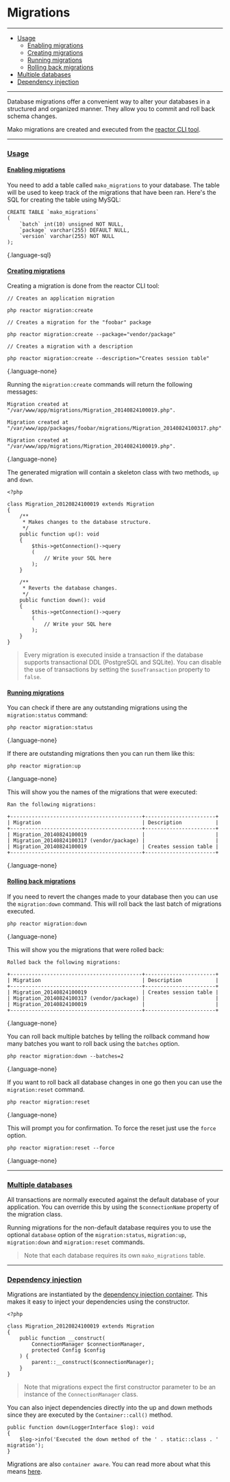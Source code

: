 # Migrations

--------------------------------------------------------

* [Usage](#usage)
	- [Enabling migrations](#usage:enabling_migrations)
	- [Creating migrations](#usage:creating_migrations)
	- [Running migrations](#usage:running_migrations)
	- [Rolling back migrations](#usage:rolling_back_migrations)
* [Multiple databases](#multiple_databases)
* [Dependency injection](#dependency_injection)

--------------------------------------------------------

Database migrations offer a convenient way to alter your databases in a structured and organized manner. They allow you to commit and roll back schema changes.

Mako migrations are created and executed from the [reactor CLI tool](:base_url:/docs/:version:/command-line:basics).

--------------------------------------------------------

### <a id="usage" href="#usage">Usage</a>

#### <a id="usage:enabling_migrations" href="#usage:enabling_migrations">Enabling migrations</a>

You need to add a table called `mako_migrations` to your database. The table will be used to keep track of the migrations that have been ran. Here's the SQL for creating the table using MySQL:

```
CREATE TABLE `mako_migrations`
(
	`batch` int(10) unsigned NOT NULL,
	`package` varchar(255) DEFAULT NULL,
	`version` varchar(255) NOT NULL
);
```
{.language-sql}

#### <a id="usage:creating_migrations" href="#usage:creating_migrations">Creating migrations</a>

Creating a migration is done from the reactor CLI tool:

```
// Creates an application migration

php reactor migration:create

// Creates a migration for the "foobar" package

php reactor migration:create --package="vendor/package"

// Creates a migration with a description

php reactor migration:create --description="Creates session table"
```
{.language-none}

Running the `migration:create` commands will return the following messages:

```
Migration created at "/var/www/app/migrations/Migration_20140824100019.php".

Migration created at "/var/www/app/packages/foobar/migrations/Migration_20140824100317.php".

Migration created at "/var/www/app/migrations/Migration_20140824100019.php".
```
{.language-none}

The generated migration will contain a skeleton class with two methods, `up` and `down`.

```
<?php

class Migration_20120824100019 extends Migration
{
	/**
	 * Makes changes to the database structure.
	 */
	public function up(): void
	{
		$this->getConnection()->query
		(
			// Write your SQL here
		);
	}

	/**
	 * Reverts the database changes.
	 */
	public function down(): void
	{
		$this->getConnection()->query
		(
			// Write your SQL here
		);
	}
}
```

> Every migration is executed inside a transaction if the database supports transactional DDL (PostgreSQL and SQLite). You can disable the use of transactions by setting the `$useTransaction` property to `false`.

#### <a id="usage:running_migrations" href="#usage:running_migrations">Running migrations</a>

You can check if there are any outstanding migrations using the `migration:status` command:

```
php reactor migration:status
```
{.language-none}

If there are outstanding migrations then you can run them like this:

```
php reactor migration:up
```
{.language-none}

This will show you the names of the migrations that were executed:

```
Ran the following migrations:

+-------------------------------------------+-----------------------+
| Migration                                 | Description           |
+-------------------------------------------+-----------------------+
| Migration_20140824100019                  |                       |
| Migration_20140824100317 (vendor/package) |                       |
| Migration_20140824100019                  | Creates session table |
+-------------------------------------------+-----------------------+
```
{.language-none}

#### <a id="usage:rolling_back_migrations" href="#usage:rolling_back_migrations">Rolling back migrations</a>

If you need to revert the changes made to your database then you can use the `migration:down` command. This will roll back the last batch of migrations executed.

```
php reactor migration:down
```
{.language-none}

This will show you the migrations that were rolled back:

```
Rolled back the following migrations:

+-------------------------------------------+-----------------------+
| Migration                                 | Description           |
+-------------------------------------------+-----------------------+
| Migration_20140824100019                  | Creates session table |
| Migration_20140824100317 (vendor/package) |                       |
| Migration_20140824100019                  |                       |
+-------------------------------------------+-----------------------+
```
{.language-none}

You can roll back multiple batches by telling the rollback command how many batches you want to roll back using the `batches` option.

```
php reactor migration:down --batches=2
```
{.language-none}

If you want to roll back all database changes in one go then you can use the `migration:reset` command.

```
php reactor migration:reset
```
{.language-none}

This will prompt you for confirmation. To force the reset just use the `force` option.

```
php reactor migration:reset --force
```
{.language-none}

--------------------------------------------------------

### <a id="multiple_databases" href="#multiple_databases">Multiple databases</a>

All transactions are normally executed against the default database of your application. You can override this by using the `$connectionName` property of the migration class.

Running migrations for the non-default database requires you to use the optional `database` option of the `migration:status`, `migration:up`, `migration:down` and `migration:reset` commands.

> Note that each database requires its own `mako_migrations` table.

--------------------------------------------------------

### <a id="dependency_injection" href="#dependency_injection">Dependency injection</a>

Migrations are instantiated by the [dependency injection container](:base_url:/docs/:version:/getting-started:dependency-injection). This makes it easy to inject your dependencies using the constructor.

```
<?php

class Migration_20120824100019 extends Migration
{
	public function __construct(
		ConnectionManager $connectionManager, 
		protected Config $config
	) {
		parent::__construct($connectionManager);
	}
}
```

> Note that migrations expect the first constructor parameter to be an instance of the `ConnectionManager` class.


You can also inject dependencies directly into the up and down methods since they are executed by the `Container::call()` method.

```
public function down(LoggerInterface $log): void
{
	$log->info('Executed the down method of the ' . static::class . ' migration');
}
```

Migrations are also `container aware`. You can read more about what this means [here](:base_url:/docs/:version:/getting-started:dependency-injection#container-aware).

